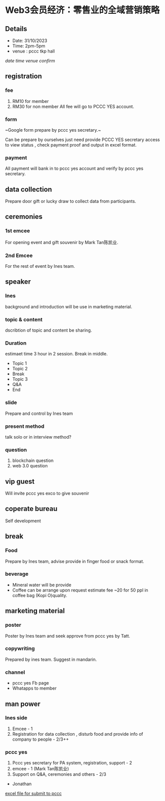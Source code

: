 # Web3会员经济：零售业的全域营销策略
## Details
- Date: 31/10/2023
- Time: 2pm-5pm
- venue : pccc tkp hall

*date time venue confirm*


## registration 
### fee
1. RM10 for member 
2. RM30 for non member 
All fee will go to PCCC YES account. 
### form
~Google form prepare by pccc yes secretary.~

Can be prepare by ourselves just need provide PCCC YES secretary access to view status , check payment proof and output in excel format.


### payment 
All payment will bank in to pccc yes account and verify by pccc yes secretary.

## data collection 
Prepare door gift or lucky draw to collect data from participants.

## ceremonies
### 1st  emcee
For opening event and gift souvenir by Mark Tan陈凯业.

### 2nd Emcee
For the rest of event by Ines team.

## speaker 
### Ines
background and introduction will be use in marketing material.
### topic & content
dscribtion of topic and content be sharing.

### Duration
estimaet time 3 hour in 2 session. Break in middle.
- Topic 1
- Topic 2
- Break 
- Topic 3
- Q&A
- End


### slide
Prepare and control by Ines team


### present method
talk solo or in interview method?


### question
1. blockchain question
2. web 3.0 question

## vip guest
Will invite pccc yes exco to give souvenir 

## coperate bureau 
Self development
## break
### Food
Prepare by Ines team, advise provide in finger food or snack format.

### beverage
- Mineral water will be provide 
- Coffee can be arrange upon request estimate fee ~20 for 50 ppl in coffee bag (Kopi O)quality.

## marketing material
### poster
Poster by Ines team and seek approve from pccc yes by Tatt.

### copywriting
Prepared by ines team. Suggest in mandarin.

### channel
- pccc yes Fb page
- Whatapps to member 

## man power
### Ines side
1. Emcee - 1
2. Registration for data collection , disturb food  and provide info of company to people - 2/3++

### pccc yes
1. Pccc yes secretary for PA system, registration, support - 2
2. emcee - 1 (Mark Tan陈凯业)
3. Support on Q&A, ceremonies and others - 2/3
- Jonathan

[excel file for submit to pccc](https://github.com/ytyeoh/event/files/12723802/Wonder.Web3.xlsx)
 
